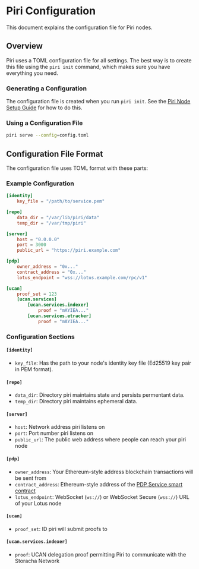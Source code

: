 # Piri Configuration

This document explains the configuration file for Piri nodes.

## Overview

Piri uses a TOML configuration file for all settings. The best way is to create this file using the `piri init` command, which makes sure you have everything you need.

### Generating a Configuration

The configuration file is created when you run `piri init`. See the [Piri Node Setup Guide](../guides/piri-server.md#initialize-your-piri-node) for how to do this.

### Using a Configuration File

```bash
piri serve --config=config.toml
```

## Configuration File Format

The configuration file uses TOML format with these parts:

### Example Configuration

```toml
[identity]
	key_file = "/path/to/service.pem"

[repo]
	data_dir = "/var/lib/piri/data"
	temp_dir = "/var/tmp/piri"

[server]
	host = "0.0.0.0"
	port = 3000
	public_url = "https://piri.example.com"

[pdp]
	owner_address = "0x..."
	contract_address = "0x..."
	lotus_endpoint = "wss://lotus.example.com/rpc/v1"

[ucan]
	proof_set = 123
	[ucan.services]
		[ucan.services.indexer]
			proof = "mAYIEA..."
		[ucan.services.etracker]
			proof = "mAYIEA..."
```

### Configuration Sections

#### `[identity]`
- `key_file`: Has the path to your node's identity key file (Ed25519 key pair in PEM format).

#### `[repo]`
- `data_dir`: Directory piri maintains state and persists permentant data.
- `temp_dir`: Directory piri maintains ephemeral data.

#### `[server]`
- `host`: Network address piri listens on
- `port`: Port number piri listens on
- `public_url`: The public web address where people can reach your piri node

#### `[pdp]`
- `owner_address`: Your Ethereum-style address blockchain transactions will be sent from
- `contract_address`: Ethereum-style address of the [PDP Service smart contract](https://github.com/FilOzone/pdp/?tab=readme-ov-file#v110)
- `lotus_endpoint`: WebSocket (`ws://`) or WebSocket Secure (`wss://`) URL of your Lotus node

#### `[ucan]`
- `proof_set`: ID piri will submit proofs to

#### `[ucan.services.indexer]`
- `proof`: UCAN delegation proof permitting Piri to communicate with the Storacha Network
